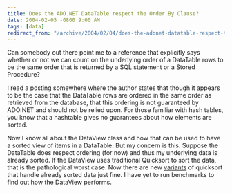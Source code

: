```yaml
---
title: Does the ADO.NET DataTable respect the Order By Clause?
date: 2004-02-05 -0800 9:00 AM
tags: [data]
redirect_from: "/archive/2004/02/04/does-the-adonet-datatable-respect-the-order-by-clause.aspx/"
---
```


Can somebody out there point me to a reference that explicitly says
whether or not we can count on the underlying order of a DataTable rows
to be the same order that is returned by a SQL statement or a Stored
Procedure?

I read a posting somewhere where the author states that though it
appears to be the case that the DataTable rows are ordered in the same
order as retrieved from the database, that this ordering is not
guaranteed by ADO.NET and should not be relied upon. For those familiar
with hash tables, you know that a hashtable gives no guarantees about
how elements are sorted.

Now I know all about the DataView class and how that can be used to have
a sorted view of items in a DataTable. But my concern is this. Suppose
the DataTable does respect ordering (for now) and thus my underlying
data is already sorted. If the DataView uses traditional Quicksort to
sort the data, that is the pathological worst case. Now there are new
[variants](http://www.whitsoftdev.com/qsort/) of quicksort that handle
already sorted data just fine. I have yet to run benchmarks to find out
how the DataView performs.

